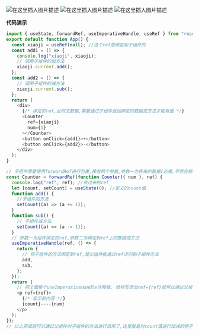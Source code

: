 ![在这里插入图片描述](https://img-blog.csdnimg.cn/68ff79bb361d4b968be7cde56d19e38b.png)
![在这里插入图片描述](https://img-blog.csdnimg.cn/8c3ed523c3644055a1ae4d1736a01793.png)
![在这里插入图片描述](https://img-blog.csdnimg.cn/822d7079fe64426db5c17ca196fd99be.jpeg)

**代码演示**

```js
import { useState, forwardRef, useImperativeHandle, useRef } from "react";
export default function App() {
  const xiaoji = useRef(null); //这个ref是绑定到子组件的
  const add1 = () => {
    console.log("xiaoji", xiaoji);
    // 调用子组件的加方法
    xiaoji.current.add();
  };
  const add2 = () => {
    // 调用子组件的减方法
    xiaoji.current.sub();
  };
  return (
    <div>
      {/* 绑定的ref,此时无数据,需要通过子组件返回绑定的数据或方法才能有值 */}
      <Counter
        ref={xiaoji}
        num={1}
      ></Counter>
      <button onClick={add1}>+</button>
      <button onClick={add2}>-</button>
    </div>
  );
}

// 子组件需要使用forwardRef进行包裹,接收两个参数,参数一为传来的数据(必填,不然会把ref当成第一个参数),参数二为父组件绑定到子组件的ref值
const Counter = forwardRef(function Counter({ num }, ref) {
  console.log("ref", ref); //传过来的ref
  let [count, setCount] = useState(0); //定义的count值
  function add() {
    //子组件加方法
    setCount((a) => (a += 1));
  }
  function sub() {
    // 子组件减方法
    setCount((a) => (a -= 1));
  }
  // 参数一为组件绑定的ref,参数二为绑定到ref上的数据或方法
  useImperativeHandle(ref, () => {
    return {
      // 将子组件的方法绑定到ref,使父组件能通过ref访问到子组件方法
      add,
      sub,
    };
  });
  return (
    // 把上面整个useImperativeHandle注释掉, 给标签添加ref={ref}就可以通过父组件得到这个标签(因为上面是返回绑定属性或方法的ref,这个是返回绑定标签的ref,两者都是返回ref,不能同时使用)
    <p ref={ref}>
      {/* 显示的内容 */}
      {count}----{num}
    </p>
  );
});
// 以上完成就可以通过父组件对子组件的方法进行调用了,这里就是对count值进行加减的例子
```

